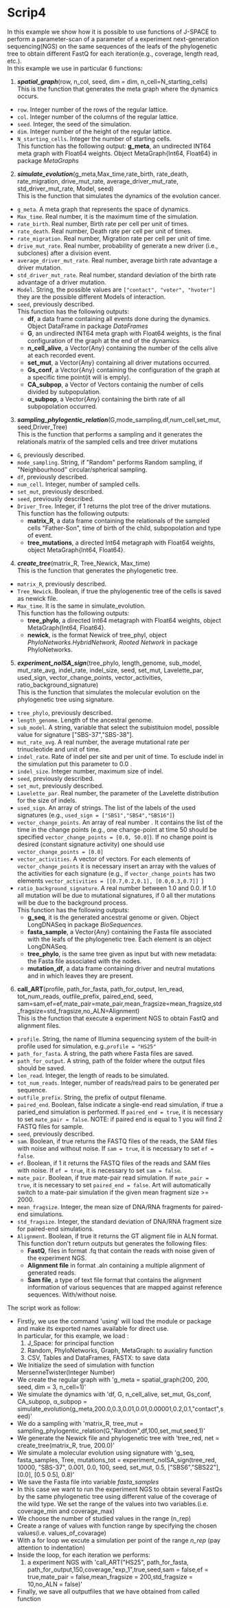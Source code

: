 # Scrip4  
In this example we show how it is possible to use functions of J-SPACE to perform a parameter-scan of a parameter of a experiment next-generation sequencing(NGS) 
on the same sequences of the leafs of the phylogenetic tree to obtain different FastQ for each iteration(e.g., coverage, length read, etc.).  
In this example we use in particular 6 functions:  
1. ***spatial_graph***(row, n_col, seed, dim = dim, n_cell=N_starting_cells)  
This is the function that generates the meta graph where the dynamics occurs.
- `row`. Integer number of the rows of the regular lattice.  
- `col`. Integer number of the columns of the regular lattice.   
- `seed`. Integer, the seed of the simulation.     
- `dim`. Integer number of the height of the regular lattice.   
- `N_starting_cells`. Integer  the number of starting cells.    
This function has the following output: **g_meta**, an undirected INT64 meta graph with Float64 weights. Object MetaGraph{Int64, Float64} in package *MetaGraphs*

2. ***simulate_evolution***(g_meta,Max_time,rate_birth, rate_death, rate_migration, drive_mut_rate, average_driver_mut_rate, std_driver_mut_rate,  Model, seed)  
This is the function that simulates the dynamics of the evolution cancer.    
- `g_meta`. A meta graph that represents the space of dynamics.  
- `Max_time`. Real number, it is the maximum time of the simulation.  
- `rate_birth`. Real number,  Birth rate per cell per unit of times.
- `rate_death`. Real number,  Death rate per cell per unit of times.  
- `rate_migration`. Real number,  Migration rate per cell per unit of time.  
- `drive_mut_rate`. Real number, probability of generate a new driver (i.e., subclones) after a division event.  
- `average_driver_mut_rate`. Real number,  average birth rate advantage a driver mutation.  
- `std_driver_mut_rate`. Real number, standard deviation of the birth rate advantage of a driver mutation.  
- `Model`. String, the possible values are `["contact", "voter", "hvoter"]` they are the possible different Models of interaction.  
- `seed`, previously described.  
This function has the following outputs: 
  - **df**, a data frame containing all events done during the dynamics. Object DataFrame in package *DataFrames*  
  - **G**, an undirected INT64 meta graph with Float64 weights, is the final configuration of the graph at the end of the dynamics  
  - **n_cell_alive**, a Vector{Any} containing the number of the cells alive at each recorded event. 
  - **set_mut**, a Vector{Any} containing all driver mutations occurred.
  - **Gs_conf**, a Vector{Any} containing the configuration of the graph at a specific time point(it will is emply).  
  - **CA_subpop**, a Vector of Vectors containig the number of cells divided by subpopulation.  
  - **α_subpop**, a Vector{Any} containing the birth rate of all subpopolation occurred.  

3. ***sampling_phylogentic_relation***(G,mode_sampling,df,num_cell,set_mut,seed,Driver_Tree)  
This is the function that performs a sampling and it generates the relationals matrix of the sampled cells and tree driver mutations 
- `G`, previously described.  
- `mode_sampling`. String, if "Random" performs Random sampling, if "Neighbourhood" circular/spherical sampling.   
- `df`, previously described.  
- `num_cell`. Integer, number of sampled cells.  
- `set_mut`, previously described. 
- `seed`, previously described.
- `Driver_Tree`. Integer, if 1 returns the plot tree of the driver mutations.    
This function has the following outputs:
  - **matrix_R**, a data frame containing the relationals of the sampled cells "Father-Son", time of birth of the child, subpopolation and type of event.  
  - **tree_mutations**, a directed Int64 metagraph with Float64 weights, object MetaGraph{Int64, Float64}.  

4. ***create_tree***(matrix_R, Tree_Newick, Max_time)  
This is the function that generates the phylogenetic tree.  
- `matrix_R`, previously described.  
- `Tree_Newick`. Boolean, if true the phylogenentic tree of the cells is saved as newick file.
- `Max_time`. It is the same in simulate_evolution.    
This function has the following outputs:
  - **tree_phylo**, a directed Int64 metagraph with Float64 weights, object MetaGraph{Int64, Float64}. 
  - **newick**, is the format Newick of tree_phyl, object *PhyloNetworks.HybridNetwork, Rooted Network* in package PhyloNetworks.  

5. ***experiment_noISA_sign***(tree_phylo, length_genome, sub_model, mut_rate_avg, indel_rate, indel_size, seed, set_mut, Lavelette_par, used_sign, vector_change_points, vector_activities, ratio_background_signature)  
This is the function that simulates the molecular evolution on the phylogenetic tree using signature.  
- `tree_phylo`, previously described.
- `length_genome`.  Length of the ancestral genome.
- `sub_model`. A string, variable that select the subistituion model, possible value for signature ["SBS-37","SBS-38"].  
- `mut_rate_avg`. A real number, the average mutational rate per trinucleotide and unit of time.
- `indel_rate`. Rate of indel per site and per unit of time. To esclude indel in the simulation put this parameter to 0.0 .  
- `indel_size`. Integer number, maximum size of indel.
- `seed`, previously described.  
- `set_mut`, previously described.  
- `Lavelette_par`. Real number, the parameter of  the Lavelette distribution for the size of indels.  
- `used_sign`. An array of strings. The list of the labels of the used signatures (e.g., `used_sign = ["SBS1","SBS4","SBS16"]`)
- `vector_change_points`. An array of real number . It contains the list of the time in the change points (e.g., one change-point at time  50 should be specified `vector_change_points = [0.0, 50.0]`). If no change point is desired (constant signature activity) one should use `vector_change_points = [0.0]`
- `vector_activities`. A vector of vectors. For each elements of `vector_change_points` it is necessary insert an array with the values of the activities for each signature (e.g., if `vector_change_points` has two elements `vector_activities = [[0.7,0.2,0.1], [0.0,0.3,0.7]]
`)
- `ratio_background_signature`. A real number between 1.0 and 0.0. If 1.0 all mutation will be due to mutational signatures, if 0 all ther mutations will be due to the background  process.  
This function has the following outputs:
  - **g_seq**, it is the generated ancestral genome or given. Object LongDNASeq in package *BioSequences*.  
  - **fasta_sample**, a Vector{Any} containing the Fasta file associated with the leafs of the phylogenetic tree. Each element is an object LongDNASeq.  
  - **tree_phylo**, is the same tree given as input but with new metadata: the Fasta file associated with the nodes.
  - **mutation_df**, a data frame containing driver and neutral mutations and in which leaves they are present. 
 
6. **call_ART**(profile, path_for_fasta, path_for_output, len_read, tot_num_reads, outfile_prefix, paired_end, seed, sam=sam,ef=ef,mate_pair=mate_pair,mean_fragsize=mean_fragsize,std_fragsize=std_fragsize,no_ALN=Alignment)  
This is the function that execute a experiment NGS to obtain FastQ and alignment files.   
- `profile`. String, the name of Illumina sequencing system of the built-in profile used for simulation, e.g.,`profile = "HS25"`  
- `path_for_fasta`. A string, the path where Fasta files are saved.  
- `path_for_output`. A string, path of the folder where the output files should be saved. 
- `len_read`. Integer, the length of reads to be simulated.
- `tot_num_reads`. Integer, number of reads/read pairs to be generated per sequence.
- `outfile_prefix`. String, the prefix of output filename.
- `paired_end`. Boolean,  false  indicate a single-end read simulation, if true a paried_end simulation is performed. If `paired_end = true`, it is necessary to set  `mate_pair = false`.
   NOTE: if paired end is equal to 1 you will find 2 FASTQ files for sample.
- `seed`, previously described.
- `sam`. Boolean,  if true returns the FASTQ  files of the reads, the SAM files with noise and without noise. If `sam = true`, it is necessary to set  `ef = false`.
- `ef`. Boolean,  if 1 it returns the FASTQ  files of the reads and SAM files with noise. If `ef = true`, it is necessary to set  `sam = false`.
- `mate_pair`. Boolean, if true mate-pair read simulation. If `mate_pair = true`, it is necessary to set  `paired_end = false`.
   Art will automatically switch to a mate-pair simulation if the given mean fragment size >= 2000. 
- `mean_fragsize`. Integer, the mean size of DNA/RNA fragments for paired-end simulations.
- `std_fragsize`. Integer, the standard deviation of DNA/RNA fragment size for paired-end simulations.
- `Alignment`. Boolean, if true it returns the GT aligment file in ALN format.  
This function don't return outputs but generates the following files:
  - **FastQ**, files in format .fq that contain the reads with noise given of the experiment NGS.  
  - **Alignment file** in format .aln containing a multiple alignment of generated reads.  
  - **Sam file**, a type of text file format that contains the alignment information of various sequences that are mapped against reference sequences. With/without noise.

The script  work as follow:
- Firstly, we use the command 'using' will load the module or package and make its exported names available for direct use.  
In particular, for this example, we load :   
  1) J_Space: for principal function  
  2) Random, PhyloNetworks, Graph, MetaGraph: to auxialiry function  
  3) CSV, Tables and DataFrames, FASTX: to save data  
- We Initialize the seed of simulation with function MersenneTwister(Integer Number)
- We create the regular graph with  'g_meta = spatial_graph(200, 200, seed, dim = 3, n_cell=1)' 
- We simulate the dynamics with 'df, G, n_cell_alive, set_mut, Gs_conf, CA_subpop, α_subpop = simulate_evolution(g_meta,200.0,0.3,0.01,0.01,0.00001,0.2,0.1,"contact",seed)'
- We do a sampling with 'matrix_R, tree_mut = sampling_phylogentic_relation(G,"Random",df,100,set_mut,seed,1)'
- We generate the Newick file and phylogenetic tree with 'tree_red, net = create_tree(matrix_R, true, 200.0)'
- We simulate a molecular evolution using signature with 'g_seq, fasta_samples, Tree, mutations_tot = experiment_noISA_sign(tree_red, 10000, "SBS-37", 0.001, 0.0, 100, seed, set_mut, 0.5, ["SBS6","SBS22"], [0.0], [0.5 0.5], 0.8)' 
- We save the Fasta file into variable *fasta_samples*
- In this case we want to run the experiment NGS to obtain several FastQs by the same phylogenetic tree using different value of the coverage of the wild type. We set the range of the values into two variables.(i.e. coverage_min and coverage_max)  
- We choose the number of studied  values in the range  (n_rep)
- Create a range of values with function range by specifying the chosen values(i.e. values_of_covarage)
- With a for loop we excute a simulation per point of the range *n_rep* (pay attention to indentation)  
- Inside the loop, for each iteration we performs:  
  1) a experiment NGS with 'call_ART("HS25", path_for_fasta, path_for_output,150,coverage,"exp_1",true,seed,sam = false,ef = true,mate_pair = false,mean_fragsize = 200,std_fragsize = 10,no_ALN = false)'    
- Finally, we save all outputfiles that we have obtained from called function

